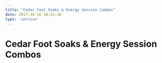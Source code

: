 ```yaml
---
title: "Cedar Foot Soaks & Energy Session Combos"
date: 2017-10-16 20:51:16
type: 'service'
---
```


# Cedar Foot Soaks & Energy Session Combos

